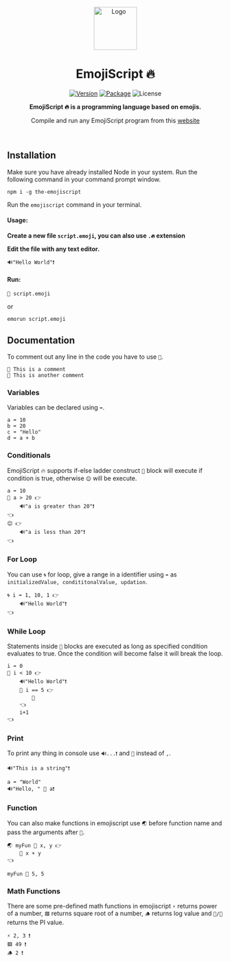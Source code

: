 <p align="center">
  <img width="100px" height="100px" src="http://harshbaranwal.rf.gd/images/es_logo.svg" alt="Logo">
</p>

<h1 align="center">EmojiScript 🔥</h1>

<p align="center">
<a href="https://www.npmjs.com/package/the-emojiscript"><img alt="Version" src="https://img.shields.io/badge/npm-v1.0.1-blue"/></a>
<a href="https://www.npmjs.com/package/the-emojiscript"><img alt="Package" src="https://img.shields.io/badge/npm-the--emojiscript-orange"/></a>
<img alt="License" src="https://img.shields.io/badge/license-MIT-brightgreen"/>
</p>

<p align="center">
  <b>EmojiScript 🔥 is a programming language based on emojis.</b>
</p>

<p align="center">Compile and run any EmojiScript program from this <a href="https://harsh-baranwal.github.io/web-compiler/">website</a></p>
<br>

<h2>Installation</h2>
<p>Make sure you have already installed Node in your system. Run the following command in your command prompt window.</p>

```
npm i -g the-emojiscript
```

<p>Run the <code>emojiscript</code> command in your terminal.</p>

<h4>Usage: </h4>

<p><b>Create a new file <code>script.emoji</code>, you can also use <code>.🔥</code> extension</b></p>

<p><b>Edit the file with any text editor.</b></p>

```
🔊"Hello World"❗
```

<h4>Run: </h4>

```
👀 script.emoji
```

<p>or</p>

```
emorun script.emoji
```

<h2>Documentation</h2>

<p>To comment out any line in the code you have to use <code>💬</code>.</p>

```
💬 This is a comment
💬 This is another comment
```

<h3>Variables</h3>
<p>Variables can be declared using <code>➡️</code>.</p>

```
a ➡️ 10
b ➡️ 20
c ➡️ "Hello"
d ➡️ a + b
```

<h3>Conditionals</h3>
<p>EmojiScript 🔥 supports if-else ladder construct <code>🤔</code> block will execute if condition is true, otherwise <code>😌</code> will be execute.</p>

```
a ➡️ 10
🤔 a > 20 👉
    🔊"a is greater than 20"❗
👈
😌 👉
    🔊"a is less than 20"❗
👈
```

<h3>For Loop</h3>
<p>You can use <code>🌀</code> for loop, give a range in a identifier using <code>➡️</code> as <code>initializedValue, condititonalValue, updation</code>. </p>

```
🌀 i ➡️ 1, 10, 1 👉
    🔊"Hello World"❗
👈
```

<h3>While Loop</h3>
<p>Statements inside <code>🤗</code> blocks are executed as long as specified condition evaluates to true. Once the condition will become false it will break the loop.</p>

```
i ➡️ 0
🤗 i < 10 👉
    🔊"Hello World"❗
    🤔 i == 5 👉
        🚫
    👈
    i+1
👈
```

<h3>Print</h3>
<p>To print any thing in console use <code>🔊...❗</code> and <code>🔗</code> instead of <code>,</code>.</p>

```
🔊"This is a string"❗

a ➡️ "World"
🔊"Hello, " 🔗 a❗
```

<h3>Function</h3>
<p>You can also make functions in emojiscript use <code>🌏</code> before function name and pass the arguments after <code>🤌</code>.</p>

```
🌏 myFun 🤌 x, y 👉
    🙏 x + y
👈

myFun 🤌 5, 5
```

<h3>Math Functions</h3>
<p>There are some pre-defined math functions in emojiscript <code>⚡</code> returns power of a number, <code>🟥</code> returns square root of a number, <code>🪵</code> returns log value and <code>🍰/🍕</code> returns the PI value.</p>

```
⚡ 2, 3 ❗
🟥 49 ❗
🪵 2 ❗
```

